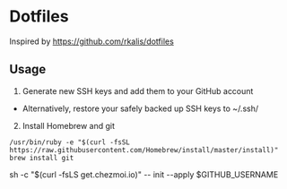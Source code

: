# Dotfiles

Inspired by https://github.com/rkalis/dotfiles

## Usage

1. Generate new SSH keys and add them to your GitHub account
 - Alternatively, restore your safely backed up SSH keys to ~/.ssh/
2. Install Homebrew and git
```
/usr/bin/ruby -e "$(curl -fsSL https://raw.githubusercontent.com/Homebrew/install/master/install)"
brew install git
```


sh -c "$(curl -fsLS get.chezmoi.io)" -- init --apply $GITHUB_USERNAME